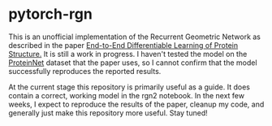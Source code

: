 # pytorch-rgn

This is an unofficial implementation of the Recurrent Geometric Network as described in the paper 
<a href="https://www.biorxiv.org/content/biorxiv/early/2018/02/14/265231.full.pdf">End-to-End Differentiable Learning of Protein Structure.</a> It is still a work in progress. I haven't tested the model on the <a href="https://github.com/aqlaboratory/proteinnet">ProteinNet</a> dataset that the paper uses, so I cannot confirm that the model successfully reproduces the reported results.

At the current stage this repository is primarily useful as a guide. It does contain a correct, working model in the rgn2 notebook. In the next few weeks, I expect to reproduce the results of the paper, cleanup my code, and generally just make this repository more useful. Stay tuned!
